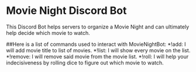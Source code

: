 # Movie Night Discord Bot

This Discord Bot helps servers to organize a Movie Night and can ultimately help decide which movie to watch.

##Here is a list of commands used to interact with MovieNightBot:
*!add: I will add movie title to list of movies.
*!list: I will show every movie on the list.
*!remove: I will remove said movie from the movie list.
*!roll: I will help your indecisiveness by rolling dice to figure out which movie to watch.

